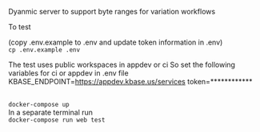 Dyanmic server to support byte ranges for variation workflows


To test 
</br>

(copy .env.example to .env and update token information in .env)
</br>
<code>cp .env.example  .env</code>

The test uses public workspaces in appdev or ci
So set the following variables for ci or appdev in .env file
KBASE_ENDPOINT=https://appdev.kbase.us/services
token=************

</br>
<code>docker-compose up</code>
</br>
In a separate terminal run
</br>
<code>docker-compose run web test </code>
</br>


